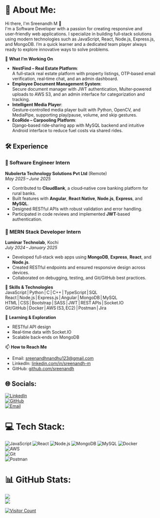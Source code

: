 # 💫 About Me:
Hi there, I'm Sreenandh M 👋  
I'm a Software Developer with a passion for creating responsive and user‑friendly web applications. I specialize in building full‑stack solutions using modern technologies such as JavaScript, React, Node.js, Express.js, and MongoDB. I’m a quick learner and a dedicated team player always ready to explore innovative ways to solve problems.

🔭 **What I’m Working On**  
- **NestFind – Real Estate Platform**:  
  A full‑stack real estate platform with property listings, OTP‑based email verification, real‑time chat, and an admin dashboard.  
- **Employee Document Management System**:  
  Secure document manager with JWT authentication, Multer‑powered uploads to AWS S3, and an admin interface for categorization and tracking.  
- **Intelligent Media Player**:  
  Gesture‑controlled media player built with Python, OpenCV, and MediaPipe, supporting play/pause, volume, and skip gestures.  
- **EcoRide – Carpooling Platform**:  
  Django‑based ride‑sharing app with MySQL backend and intuitive Android interface to reduce fuel costs via shared rides.

## 🛠️ Experience

### 💼 Software Engineer Intern  
**Nubolerta Technology Solutions Pvt Ltd** (Remote)  
*May 2025 – June 2025*  
- Contributed to **CloudBank**, a cloud‑native core banking platform for rural banks.  
- Built features with **Angular**, **React Native**, **Node.js**, **Express**, and **MySQL**.  
- Designed RESTful APIs with robust validation and error handling.  
- Participated in code reviews and implemented **JWT**‑based authentication.

### 💼 MERN Stack Developer Intern  
**Luminar Technolab**, Kochi  
*July 2024 – January 2025*  
- Developed full‑stack web apps using **MongoDB**, **Express**, **React**, and **Node.js**.  
- Created RESTful endpoints and ensured responsive design across devices.  
- Collaborated on debugging, testing, and Git/GitHub best practices.

🚀 **Skills & Technologies**  
JavaScript | Python | C | C++ | TypeScript | SQL  
React | Node.js | Express.js | Angular | MongoDB | MySQL  
HTML | CSS | Bootstrap | SASS | JWT | REST APIs | Socket.IO  
Git/GitHub | Docker | AWS (S3, EC2) | Postman | Jira  

🌱 **Learning & Exploration**  
- RESTful API design  
- Real‑time data with Socket.IO  
- Scalable back‑ends on MongoDB  

📫 **How to Reach Me**  
- Email: [sreenandhnandhu123@gmail.com](mailto:sreenandhnandhu123@gmail.com)  
- LinkedIn: [linkedin.com/in/sreenandh-m](https://www.linkedin.com/in/sreenandh-m)  
- GitHub: [github.com/sreenandh](https://github.com/sreenandh)

## 🌐 Socials:
[![LinkedIn](https://img.shields.io/badge/LinkedIn-%230077B5.svg?logo=linkedin&logoColor=white)](https://www.linkedin.com/in/sreenandh-m/)  
[![GitHub](https://img.shields.io/badge/GitHub-%23121011.svg?logo=github&logoColor=white)](https://github.com/sreenandh)  
[![Email](https://img.shields.io/badge/Email-D14836?logo=gmail&logoColor=white)](mailto:sreenandhnandhu123@gmail.com)

# 💻 Tech Stack:
![JavaScript](https://img.shields.io/badge/JavaScript-%23323330.svg?style=for-the-badge&logo=javascript&logoColor=%23F7DF1E) 
![React](https://img.shields.io/badge/React-%2320232a.svg?style=for-the-badge&logo=react&logoColor=%2361DAFB) 
![Node.js](https://img.shields.io/badge/Node.js-%236DA55F.svg?style=for-the-badge&logo=node.js&logoColor=white) 
![MongoDB](https://img.shields.io/badge/MongoDB-%234ea94b.svg?style=for-the-badge&logo=mongodb&logoColor=white) 
![MySQL](https://img.shields.io/badge/MySQL-4479A1.svg?style=for-the-badge&logo=mysql&logoColor=white) 
![Docker](https://img.shields.io/badge/Docker-%230db7ed.svg?style=for-the-badge&logo=docker&logoColor=white)  
![AWS](https://img.shields.io/badge/AWS-%23FF9900.svg?style=for-the-badge&logo=amazon-aws&logoColor=white)  
![Git](https://img.shields.io/badge/Git-%23F05033.svg?style=for-the-badge&logo=git&logoColor=white)  
![Postman](https://img.shields.io/badge/Postman-FF6C37.svg?style=for-the-badge&logo=postman&logoColor=white)

# 📊 GitHub Stats:
![](https://github-readme-stats.vercel.app/api?username=sreenandh&theme=dark)  
![](https://github-readme-stats.vercel.app/api/top-langs/?username=sreenandh&theme=dark&layout=compact)

[![Visitor Count](https://visitcount.itsvg.in/api?id=sreenandh&icon=0&color=0)](https://visitcount.itsvg.in)

<!-- Proudly created with GPRM (https://gprm.itsvg.in) -->
